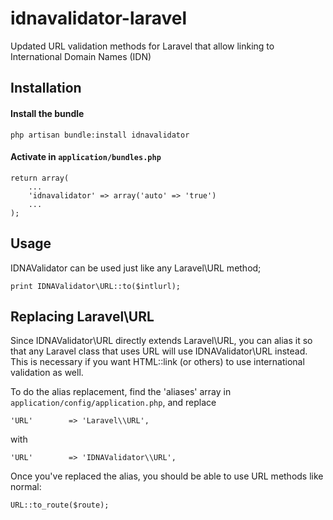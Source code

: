 idnavalidator-laravel
=====================

Updated URL validation methods for Laravel that allow linking to International Domain Names (IDN)

## Installation

#### Install the bundle

	php artisan bundle:install idnavalidator

#### Activate in ```application/bundles.php```

	return array(
		...
		'idnavalidator' => array('auto' => 'true')
		...
	);

## Usage
IDNAValidator can be used just like any Laravel\URL method;

	print IDNAValidator\URL::to($intlurl);


## Replacing Laravel\URL

Since IDNAValidator\URL directly extends Laravel\URL, you can alias it so that any Laravel class that uses URL will use IDNAValidator\URL instead. This is necessary if you want HTML::link (or others) to use international validation as well.

To do the alias replacement, find the 'aliases' array in ```application/config/application.php```, and replace

	'URL'        => 'Laravel\\URL',

with

	'URL'        => 'IDNAValidator\\URL',

Once you've replaced the alias, you should be able to use URL methods like normal:

	URL::to_route($route);


